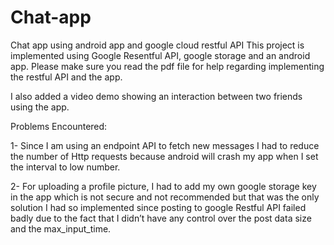 # Chat-app
Chat app using android app and google cloud restful API
This project is implemented using Google Resentful API, google storage and an android app.
Please make sure you read the pdf file for help regarding implementing the restful API and the app.

I also added a video demo showing an interaction between two friends using the app.

Problems Encountered:

1-	Since I am using an endpoint API to fetch new messages I had to reduce the number of Http requests because android will crash my app when I set the interval to low number. 

2-	For uploading a profile picture, I had to add my own google storage key in the app which is not secure and not recommended but that was the only solution I had so implemented since posting to google Restful API failed badly due to the fact that I didn’t have any control over the post data size and the max_input_time. 
